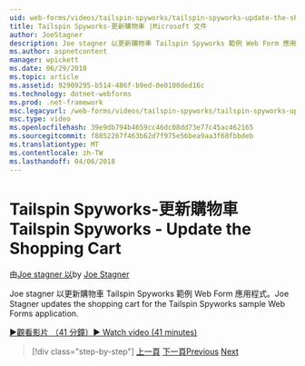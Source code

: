 ```yaml
---
uid: web-forms/videos/tailspin-spyworks/tailspin-spyworks-update-the-shopping-cart
title: Tailspin Spyworks-更新購物車 |Microsoft 文件
author: JoeStagner
description: Joe stagner 以更新購物車 Tailspin Spyworks 範例 Web Form 應用程式。
ms.author: aspnetcontent
manager: wpickett
ms.date: 06/29/2010
ms.topic: article
ms.assetid: 92909295-b514-486f-b9ed-0e0100ded16c
ms.technology: dotnet-webforms
ms.prod: .net-framework
msc.legacyurl: /web-forms/videos/tailspin-spyworks/tailspin-spyworks-update-the-shopping-cart
msc.type: video
ms.openlocfilehash: 39e9db794b4659cc46dc08dd73e77c45ac462165
ms.sourcegitcommit: f8852267f463b62d7f975e56bea9aa3f68fbbdeb
ms.translationtype: MT
ms.contentlocale: zh-TW
ms.lasthandoff: 04/06/2018
---
```

<a name="tailspin-spyworks---update-the-shopping-cart"></a><span data-ttu-id="7b298-103">Tailspin Spyworks-更新購物車</span><span class="sxs-lookup"><span data-stu-id="7b298-103">Tailspin Spyworks - Update the Shopping Cart</span></span>
====================
<span data-ttu-id="7b298-104">由[Joe stagner 以](https://github.com/JoeStagner)</span><span class="sxs-lookup"><span data-stu-id="7b298-104">by [Joe Stagner](https://github.com/JoeStagner)</span></span>

<span data-ttu-id="7b298-105">Joe stagner 以更新購物車 Tailspin Spyworks 範例 Web Form 應用程式。</span><span class="sxs-lookup"><span data-stu-id="7b298-105">Joe Stagner updates the shopping cart for the Tailspin Spyworks sample Web Forms application.</span></span>

[<span data-ttu-id="7b298-106">&#9654;觀看影片 （41 分鐘）</span><span class="sxs-lookup"><span data-stu-id="7b298-106">&#9654; Watch video (41 minutes)</span></span>](https://channel9.msdn.com/Blogs/ASP-NET-Site-Videos/tailspin-spyworks-update-the-shopping-cart)

> [!div class="step-by-step"]
> <span data-ttu-id="7b298-107">[上一頁](tailspin-spyworks-display-shopping-cart.md)
> [下一頁](tailspin-spyworks-migrate-the-shopping-cart.md)</span><span class="sxs-lookup"><span data-stu-id="7b298-107">[Previous](tailspin-spyworks-display-shopping-cart.md)
[Next](tailspin-spyworks-migrate-the-shopping-cart.md)</span></span>
